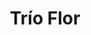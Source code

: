 ---
title: Trío Flor
date: 
draft: false

# descripcion
description : Trío de aros de plata y cubic

materials: Plata 925

color: Plateado

dimensions: 3 pares de aros

code: 01-16-0504

type: "Aros"

categories: []

price: $2.790,00

price_eftvo: $2.370,00

# Images
# first image will be shown in the product page
images:
  # - image: "images/path_to_image"
  # La ubicacion de las imagenes es imagenes/Aros/Aros.Cubic/01-16-0504-trio-flor
  - image: "./images/aros/cubic/01-16-0504_a.JPG"
  - image: "./images/aros/cubic/01-16-0504_b.JPG"
---
